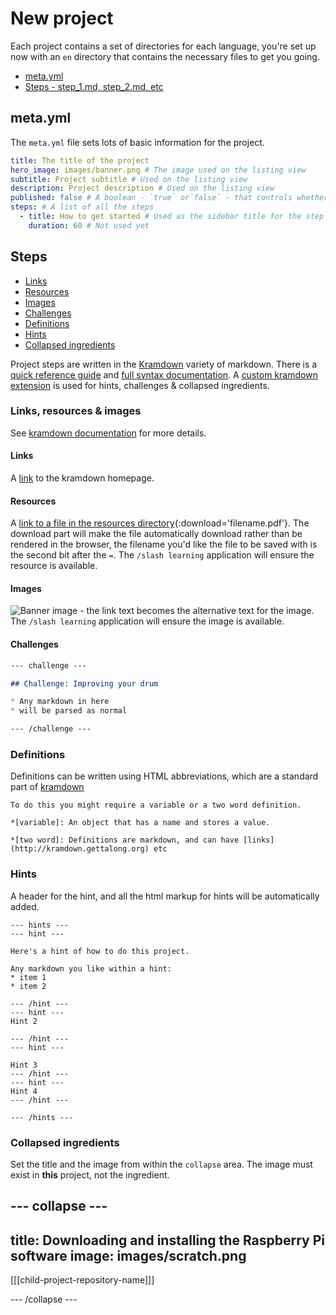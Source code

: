 # New project

Each project contains a set of directories for each language, you're set up now with an `en` directory that contains the necessary files to get you going.

* [meta.yml](#metayml)
* [Steps - step_1.md, step_2.md, etc](#steps)


## meta.yml

The `meta.yml` file sets lots of basic information for the project.

``` yml
title: The title of the project
hero_image: images/banner.png # The image used on the listing view
subtitle: Project subtitle # Used on the listing view
description: Project description # Used on the listing view
published: false # A boolean - `true` or`false` - that controls whether the project will appear on the listing view
steps: # A list of all the steps
  - title: How to get started # Used as the sidebar title for the step
    duration: 60 # Not used yet
```

## Steps

* [Links](#links)
* [Resources](#resources)
* [Images](#images)
* [Challenges](#challenges)
* [Definitions](#definitions)
* [Hints](#hints)
* [Collapsed ingredients](#collapsed-ingredients)

Project steps are written in the [Kramdown](https://kramdown.gettalong.org/) variety of markdown. There is a [quick reference guide](https://kramdown.gettalong.org/quickref.html) and [full syntax documentation](https://kramdown.gettalong.org/syntax.html). A [custom kramdown extension](https://github.com/RaspberryPiFoundation/kramdown_rpf) is used for hints, challenges & collapsed ingredients.

### Links, resources & images

See [kramdown documentation](https://kramdown.gettalong.org/quickref.html#links-and-images) for more details.

#### Links

A [link](http://kramdown.gettalong.org) to the kramdown homepage.

#### Resources

A [link to a file in the resources directory](resources/worksheet.pdf){:download='filename.pdf'}. The download part will make the file automatically download rather than be rendered in the browser, the filename you'd like the file to be saved with is the second bit after the `=`. The `/slash learning` application will ensure the resource is available.

#### Images

![Banner image](images/banner.png) - the link text becomes the alternative text for the image. The `/slash learning` application will ensure the image is available.

#### Challenges

``` markdown
--- challenge ---

## Challenge: Improving your drum

* Any markdown in here
* will be parsed as normal

--- /challenge ---
```


### Definitions

Definitions can be written using HTML abbreviations, which are a standard part of [kramdown](https://kramdown.gettalong.org/quickref.html#abbreviations)

```
To do this you might require a variable or a two word definition.

*[variable]: An object that has a name and stores a value.

*[two word]: Definitions are markdown, and can have [links](http://kramdown.gettalong.org) etc
```


### Hints

A header for the hint, and all the html markup for hints will be automatically added.

```
--- hints ---
--- hint ---

Here's a hint of how to do this project.

Any markdown you like within a hint:
* item 1
* item 2

--- /hint ---
--- hint ---
Hint 2

--- /hint ---
--- hint ---

Hint 3
--- /hint ---
--- hint ---
Hint 4
--- /hint ---

--- /hints ---
```

### Collapsed ingredients

Set the title and the image from within the `collapse` area. The image must exist in **this** project, not the ingredient.

--- collapse ---
---
title: Downloading and installing the Raspberry Pi software
image: images/scratch.png
---

[[[child-project-repository-name]]]

--- /collapse ---
